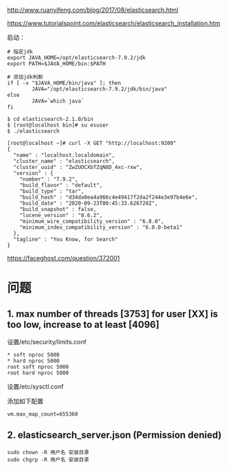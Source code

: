 http://www.ruanyifeng.com/blog/2017/08/elasticsearch.html

https://www.tutorialspoint.com/elasticsearch/elasticsearch_installation.htm

启动：

~~~
# 指定jdk
export JAVA_HOME=/opt/elasticsearch-7.9.2/jdk
export PATH=$JAVA_HOME/bin:$PATH

# 添加jdk判断
if [ -x "$JAVA_HOME/bin/java" ]; then
        JAVA="/opt/elasticsearch-7.9.2/jdk/bin/java"
else
        JAVA=`which java`
fi

$ cd elasticsearch-2.1.0/bin
$ [root@localhost bin]# su esuser
$ ./elasticsearch
~~~

~~~
[root@localhost ~]# curl -X GET "http://localhost:9200"
{
  "name" : "localhost.localdomain",
  "cluster_name" : "elasticsearch",
  "cluster_uuid" : "ZwZUOCXbTZqN8D_4xc-rxw",
  "version" : {
    "number" : "7.9.2",
    "build_flavor" : "default",
    "build_type" : "tar",
    "build_hash" : "d34da0ea4a966c4e49417f2da2f244e3e97b4e6e",
    "build_date" : "2020-09-23T00:45:33.626720Z",
    "build_snapshot" : false,
    "lucene_version" : "8.6.2",
    "minimum_wire_compatibility_version" : "6.8.0",
    "minimum_index_compatibility_version" : "6.0.0-beta1"
  },
  "tagline" : "You Know, for Search"
}
~~~

https://faceghost.com/question/372001

# 问题

## 1. max number of threads [3753] for user [XX] is too low, increase to at least [4096]

设置/etc/security/limits.conf

~~~
* soft nproc 5000
* hard nproc 5000
root soft nproc 5000
root hard nproc 5000
~~~

设置/etc/sysctl.conf

添加如下配置

~~~
vm.max_map_count=655360
~~~

## 2. elasticsearch_server.json (Permission denied)

~~~
sudo chown -R 用户名 安装目录
sudo chgrp -R 用户名 安装目录
~~~


